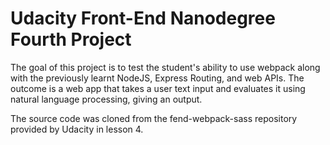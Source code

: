 # Udacity Front-End Nanodegree Fourth Project
The goal of this project is to test the student's ability to use webpack along with the previously learnt NodeJS, Express Routing, and web APIs. The outcome is a web app that takes a user text input and evaluates it using natural language processing, giving an output. 

The source code was cloned from the fend-webpack-sass repository provided by Udacity in lesson 4.
